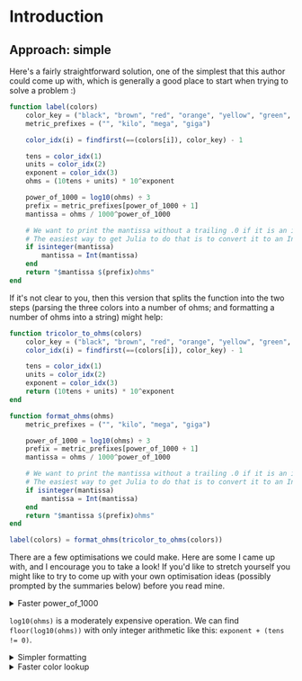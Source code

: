 # Introduction

## Approach: simple

Here's a fairly straightforward solution, one of the simplest that this author could come up with, which is generally a good place to start when trying to solve a problem :)

```julia
function label(colors)
    color_key = ("black", "brown", "red", "orange", "yellow", "green", "blue", "violet", "grey", "white")
    metric_prefixes = ("", "kilo", "mega", "giga")

    color_idx(i) = findfirst(==(colors[i]), color_key) - 1

    tens = color_idx(1)
    units = color_idx(2)
    exponent = color_idx(3)
    ohms = (10tens + units) * 10^exponent

    power_of_1000 = log10(ohms) ÷ 3
    prefix = metric_prefixes[power_of_1000 + 1]
    mantissa = ohms / 1000^power_of_1000

    # We want to print the mantissa without a trailing .0 if it is an integer.
    # The easiest way to get Julia to do that is to convert it to an Int.
    if isinteger(mantissa)
        mantissa = Int(mantissa)
    end
    return "$mantissa $(prefix)ohms"
end
```

If it's not clear to you, then this version that splits the function into the two steps (parsing the three colors into a number of ohms; and formatting a number of ohms into a string) might help:

```julia
function tricolor_to_ohms(colors)
    color_key = ("black", "brown", "red", "orange", "yellow", "green", "blue", "violet", "grey", "white")
    color_idx(i) = findfirst(==(colors[i]), color_key) - 1

    tens = color_idx(1)
    units = color_idx(2)
    exponent = color_idx(3)
    return (10tens + units) * 10^exponent
end

function format_ohms(ohms)
    metric_prefixes = ("", "kilo", "mega", "giga")

    power_of_1000 = log10(ohms) ÷ 3
    prefix = metric_prefixes[power_of_1000 + 1]
    mantissa = ohms / 1000^power_of_1000

    # We want to print the mantissa without a trailing .0 if it is an integer.
    # The easiest way to get Julia to do that is to convert it to an Int.
    if isinteger(mantissa)
        mantissa = Int(mantissa)
    end
    return "$mantissa $(prefix)ohms"
end

label(colors) = format_ohms(tricolor_to_ohms(colors))
```

There are a few optimisations we could make.
Here are some I came up with, and I encourage you to take a look!
If you'd like to stretch yourself you might like to try to come up with your own optimisation ideas (possibly prompted by the summaries below) before you read mine.

<details>
<summary>Faster power_of_1000<summary>

`log10(ohms)` is a moderately expensive operation.
We can find `floor(log10(ohms))` with only integer arithmetic like this: `exponent + (tens != 0)`.

</details>

<details>
<summary>Simpler formatting</summary>

String formatting a floating point value is more expensive than formatting an integer.
By observing that we can only ever have outputs with one decimal place, we can do our own formatting quite easily:

```julia
if isinteger(mantissa)
    return "$(Int(mantissa)) $(prefix)ohms"
else
    return "$tens.$units $(prefix)ohms"
end
```

We can probably (I didn't benchmark this) speed up the string formatting by taking advantage of the fact that `tens` and `units` are both within `0:9`:

```julia
if isinteger(mantissa)
    return "$(Int(mantissa)) $(prefix)ohms"
else
    tens_char = '0' + tens
    units_char = '0' + units
    return "$tens_char.$units_char $(prefix)ohms"
end
```
</details>

<details>
<summary>Faster color lookup</summary>

At the moment we're doing a linear search through the `color_key` tuple, which you might think is O(n), but it's O(1) because the size of `color_key` is fixed.
But can we go faster?

### Dict

Another natural way to map a string to an integer is to use a `Dict`, but if we do that then we want to construct the dict just once (rather than on every call to `label`.
The standard way to do that in Julia is to use `const` to define a module-level constant:

```julia
const resistor_colors = ("black", "brown", "red", "orange", "yellow", "green", "blue", "violet", "grey", "white")
const resistor_color_values = Dict(zip(resistor_colors, 0:9))

function label(colors)
    tens = resistor_color_values[colors[1]]
    # ...
end
```

It turns out using a Dict is about 3x faster at finding the value of a single color than using a linear search, even though the linear search is only over 10 strings!
Let's see if we can go faster...

### Avoiding string comparison

String comparison is a bit slow.
Looking at these strings, it happens to be true that they can be uniquely identified by their first and last characters.

When we can efficiently transform a variable-length string into a constant-sized value like this then we can often generate much faster code.

So you could do something like this:

```julia
function firstlast(s)
    bytes = codeunits(c)
    return UInt16(first(bytes)) << 8 | UInt8(last(bytes))
end

function label(colors)
    color_key = map(firstlast, ("bk", "bn", "rd", "oe", "yw", "gn", "be", "vt", "gy", "we"))
    color_idx(i) = findfirst(==(firstlast(colors[i])), color_key)
    # ...
end
```

This changes the behaviour of our function a little: in our other versions if the user provides an invalid string in `colors` then we will throw an error, but in this version if the invalid string happens to match one of our valid strings after `firstlast` is applied then we will treat it as if it were that valid string.
Whether this is acceptable will depend on your use-case.

You probably noticed that we're back to using a linear search again in this example.
We could make a dict as above, mapping from `firstlast(color) => value` instead of `color => value`, but that will now be slower than the linear search because linear search across ten 16 bit integers is very fast (and, in fact Julia can unroll the call to `findfirst` so that the machine code is ten comparisons with integer literals and a few jumps, which is hard to beat).

### Perfect hash tables

In general, when you know the contents of your dict or hash table in advance it's sometimes practical to construct something called a perfect hash table ([more information on wikipedia](https://en.wikipedia.org/wiki/Perfect_hash_function), and in [this video](https://www.youtube.com/watch?v=DMQ_HcNSOAI)).

The code below introduces:
- a very fast hash function suitable for our purposes, `fxhash1_32` (Julia's built-in `hash(x)` function is much better than FxHash in lots of ways, but it's also slower)
- a perfect hash function using `fxhash1_32` that will map each of the valid values of `firstlast(color)` to a different number in `1:2^12`
- a lookup table of 2^12 (4096) integers
- a function using the perfect hash and the table to find the value corresponding to a given color

As before, we're assuming that the input only contains the 10 valid values for `color`, which simplifies our code and lets us go faster.

This approach is about as fast as the linear search with `firstlast` approach on my machine, but it's quite a lot more complicated and needs a bit more memory (~4KiB more).

```julia
# Fastest hash function I know is FxHash.
# This is an adaptation of it for hashing a single value of less than 32 bits.
fxhash1_32(x) = x * 0x517cc1b;

# The smallest power-of-2 table size to ensure no collisions for this data is
# 2^12. You can get a much smaller table size than this, but using a power of 2
# tablesize means that modulus is much much faster.
#
# Adding 1 because % gives a value in 0:2^12-1, but Julia arrays are
# 1-indexed, so we need an index in 1:2^12.
perfect_hash(c) = fxhash1_32(firstlast(c)) % 2^12 + 1

# Constructing the table. I'm using a `let` to avoid polluting the module-level
# scope with the intermediate values and so that Julia knows they're ephemeral.
# I make the table a Tuple so that Julia can know its size and contents are
# constant.
const table = let
    resistor_colors = ("black", "brown", "red", "orange", "yellow", "green", "blue", "violet", "grey", "white")
    v = zeros(Int8, 2^12)
    for (val, c) in zip(0:9, resistor_colors)
        v[perfect_hash(c)] = val
    end
    Tuple(v)
end

# The function to call from `label(colors)`
resistor_color_value(color) = table[perfect_hash(color)]
```
</details>
